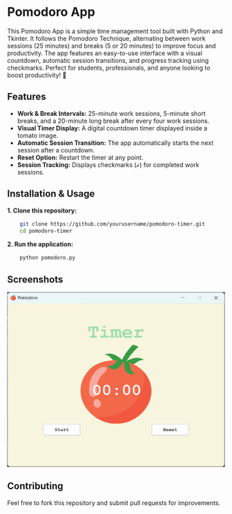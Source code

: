 
# Pomodoro App

This Pomodoro App is a simple time management tool built with Python and Tkinter. It follows the Pomodoro Technique, alternating between work sessions (25 minutes) and breaks (5 or 20 minutes) to improve focus and productivity. The app features an easy-to-use interface with a visual countdown, automatic session transitions, and progress tracking using checkmarks. Perfect for students, professionals, and anyone looking to boost productivity! 🚀


## Features

- **Work & Break Intervals:** 25-minute work sessions, 5-minute short breaks, and a 20-minute long break after every four work sessions.
- **Visual Timer Display:** A digital countdown timer displayed inside a tomato image.
- **Automatic Session Transition:** The app automatically starts the next session after a countdown.
- **Reset Option:** Restart the timer at any point.
- **Session Tracking:** Displays checkmarks (`✔`) for completed work sessions.


## Installation & Usage

**1. Clone this repository:** 

```bash
    git clone https://github.com/yourusername/pomodoro-timer.git
    cd pomodoro-timer
```

**2. Run the application:**

```bash
    python pomodoro.py
``` 
## Screenshots

![App Screenshot](https://raw.githubusercontent.com/ayushpatil0810/Pomodoro-App-Python/refs/heads/main/Screenshot.png)


## Contributing

Feel free to fork this repository and submit pull requests for improvements.


